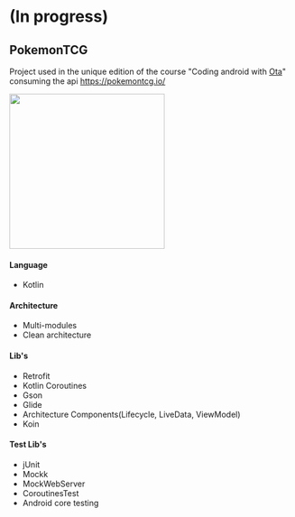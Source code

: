 # (In progress)

## PokemonTCG
Project used in the unique edition of the course "Coding android with [Ota](https://github.com/vitorOta)"
consuming the api https://pokemontcg.io/

<img src="https://raw.githubusercontent.com/vitorOta/PokemonTCG/master/screenshot.png" width="275">

#### Language
 - Kotlin

#### Architecture
- Multi-modules
- Clean architecture

#### Lib's
- Retrofit
- Kotlin Coroutines
- Gson
- Glide
- Architecture Components(Lifecycle, LiveData, ViewModel)
- Koin

#### Test Lib's
- jUnit
- Mockk
- MockWebServer
- CoroutinesTest
- Android core testing